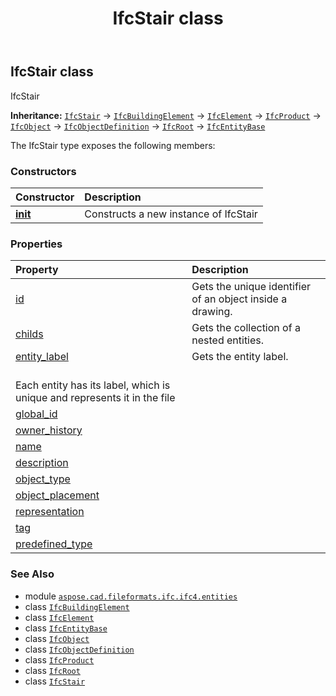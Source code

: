 ﻿---
title: IfcStair class
second_title: Aspose.CAD for Python via .NET API References
description: 
type: docs
weight: 6240
url: /python-net/aspose.cad.fileformats.ifc.ifc4.entities/ifcstair/
is_root: false
---

## IfcStair class

IfcStair



**Inheritance:** [`IfcStair`](/cad/python-net/aspose.cad.fileformats.ifc.ifc4.entities/ifcstair) → 
[`IfcBuildingElement`](/cad/python-net/aspose.cad.fileformats.ifc.ifc4.entities/ifcbuildingelement) → 
[`IfcElement`](/cad/python-net/aspose.cad.fileformats.ifc.ifc4.entities/ifcelement) → 
[`IfcProduct`](/cad/python-net/aspose.cad.fileformats.ifc.ifc4.entities/ifcproduct) → 
[`IfcObject`](/cad/python-net/aspose.cad.fileformats.ifc.ifc4.entities/ifcobject) → 
[`IfcObjectDefinition`](/cad/python-net/aspose.cad.fileformats.ifc.ifc4.entities/ifcobjectdefinition) → 
[`IfcRoot`](/cad/python-net/aspose.cad.fileformats.ifc.ifc4.entities/ifcroot) → 
[`IfcEntityBase`](/cad/python-net/aspose.cad.fileformats.ifc/ifcentitybase)



The IfcStair type exposes the following members:

### Constructors
| Constructor | Description |
| :- | :- |
| [__init__](/cad/python-net/aspose.cad.fileformats.ifc.ifc4.entities/ifcstair/__init__/#) | Constructs a new instance of IfcStair |


### Properties
| Property | Description |
| :- | :- |
| [id](/cad/python-net/aspose.cad.fileformats.ifc.ifc4.entities/ifcstair/id) | Gets the unique identifier of an object inside a drawing. |
| [childs](/cad/python-net/aspose.cad.fileformats.ifc.ifc4.entities/ifcstair/childs) | Gets the collection of a nested entities. |
| [entity_label](/cad/python-net/aspose.cad.fileformats.ifc.ifc4.entities/ifcstair/entity_label) | Gets the entity label.<br/>Each entity has its label, which is unique and represents it in the file |
| [global_id](/cad/python-net/aspose.cad.fileformats.ifc.ifc4.entities/ifcstair/global_id) |  |
| [owner_history](/cad/python-net/aspose.cad.fileformats.ifc.ifc4.entities/ifcstair/owner_history) |  |
| [name](/cad/python-net/aspose.cad.fileformats.ifc.ifc4.entities/ifcstair/name) |  |
| [description](/cad/python-net/aspose.cad.fileformats.ifc.ifc4.entities/ifcstair/description) |  |
| [object_type](/cad/python-net/aspose.cad.fileformats.ifc.ifc4.entities/ifcstair/object_type) |  |
| [object_placement](/cad/python-net/aspose.cad.fileformats.ifc.ifc4.entities/ifcstair/object_placement) |  |
| [representation](/cad/python-net/aspose.cad.fileformats.ifc.ifc4.entities/ifcstair/representation) |  |
| [tag](/cad/python-net/aspose.cad.fileformats.ifc.ifc4.entities/ifcstair/tag) |  |
| [predefined_type](/cad/python-net/aspose.cad.fileformats.ifc.ifc4.entities/ifcstair/predefined_type) |  |



### See Also
* module [`aspose.cad.fileformats.ifc.ifc4.entities`](..)
* class [`IfcBuildingElement`](/cad/python-net/aspose.cad.fileformats.ifc.ifc4.entities/ifcbuildingelement)
* class [`IfcElement`](/cad/python-net/aspose.cad.fileformats.ifc.ifc4.entities/ifcelement)
* class [`IfcEntityBase`](/cad/python-net/aspose.cad.fileformats.ifc/ifcentitybase)
* class [`IfcObject`](/cad/python-net/aspose.cad.fileformats.ifc.ifc4.entities/ifcobject)
* class [`IfcObjectDefinition`](/cad/python-net/aspose.cad.fileformats.ifc.ifc4.entities/ifcobjectdefinition)
* class [`IfcProduct`](/cad/python-net/aspose.cad.fileformats.ifc.ifc4.entities/ifcproduct)
* class [`IfcRoot`](/cad/python-net/aspose.cad.fileformats.ifc.ifc4.entities/ifcroot)
* class [`IfcStair`](/cad/python-net/aspose.cad.fileformats.ifc.ifc4.entities/ifcstair)
